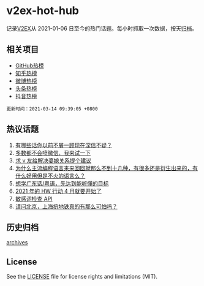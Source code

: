 # v2ex-hot-hub

 记录[V2EX](https://www.v2ex.com/)从 2021-01-06 日至今的热门话题。每小时抓取一次数据，按天[归档](archives)。
 
 ## 相关项目

- [GitHub热榜](https://github.com/lonnyzhang423/github-hot-hub)
- [知乎热榜](https://github.com/lonnyzhang423/zhihu-hot-hub)
- [微博热榜](https://github.com/lonnyzhang423/weibo-hot-hub)
- [头条热榜](https://github.com/lonnyzhang423/toutiao-hot-hub)
- [抖音热榜](https://github.com/lonnyzhang423/douyin-hot-hub)


 `更新时间：2021-03-14 09:39:05 +0800`

## 热议话题

1. [有哪些话你以前不屑一顾现在深信不疑？](https://www.v2ex.com/t/761231)
1. [多数都不会喷微信，我来试一下](https://www.v2ex.com/t/761262)
1. [求 v 友给解决婆媳关系提个建议](https://www.v2ex.com/t/761338)
1. [为什么主流编程语言来来回回就那么不到十几种，有很多还是衍生出来的，有什么好用但是不火的语言么？](https://www.v2ex.com/t/761304)
1. [想学广东话/粤语，先达到能听懂的目标](https://www.v2ex.com/t/761321)
1. [2021 年的 HW 行动 4 月就要开始了](https://www.v2ex.com/t/761372)
1. [敏感词检查 API](https://www.v2ex.com/t/761283)
1. [请问北京，上海挤地铁真的有那么可怕吗？](https://www.v2ex.com/t/761382)

## 历史归档

[archives](archives)

## License

See the [LICENSE](LICENSE) file for license rights and limitations (MIT).
